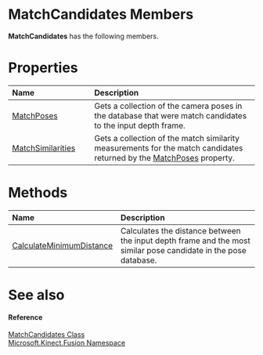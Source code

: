 MatchCandidates Members  
=======================  

**MatchCandidates** has the following members.  

<span id="publicpropertiesSection"></span>

Properties  
==========  

<table>
<colgroup>
<col width="30%" />
<col width="60%" />
</colgroup>
<thead>
<tr class="header">
<th align="left">Name</th>
<th align="left">Description</th>
</tr>
</thead>
<tbody>
<tr class="odd">
<td align="left"><a href="Properties/MatchPoses_Property.md">MatchPoses</a></td>
<td align="left">Gets a collection of the camera poses in the database that were match candidates to the input depth frame.</td>
</tr>
<tr class="even">
<td align="left"><a href="Properties/MatchSimilarities_Property.md">MatchSimilarities</a></td>
<td align="left">Gets a collection of the match similarity measurements for the match candidates returned by the <a href="Properties/MatchPoses_Property.md">MatchPoses</a> property.</td>
</tr>
</tbody>
</table>

<span id="publicmethodsSection"></span>

Methods  
=======  

<table>
<colgroup>
<col width="30%" />
<col width="60%" />
</colgroup>
<thead>
<tr class="header">
<th align="left">Name</th>
<th align="left">Description</th>
</tr>
</thead>
<tbody>
<tr class="odd">
<td align="left"><a href="Methods/CalculateMinimumDistance.md">CalculateMinimumDistance</a></td>
<td align="left">Calculates the distance between the input depth frame and the most similar pose candidate in the pose database.</td>
</tr>
</tbody>
</table>

<span id="ID4EK"></span>

See also  
========  

<span id="ID4EM"></span>
#### Reference  

[MatchCandidates Class](../MatchCandidates_Class.md)  
 [Microsoft.Kinect.Fusion Namespace](../../Kinect.Fusion.md)  



<!--Please do not edit the data in the comment block below.-->
<!--
TOCTitle : MatchCandidates Members
RLTitle : MatchCandidates Members
KeywordF : Microsoft.Kinect.Fusion.MatchCandidates
KeywordF : MatchCandidates
KeywordK : MatchCandidates class
KeywordK : MatchCandidates class, all members
KeywordK : Microsoft.Kinect.Fusion.MatchCandidates class
HelpPriority : 1
KeywordA : AllMembers.T:Microsoft.Kinect.Fusion.MatchCandidates
AssetID : AllMembers.T:Microsoft.Kinect.Fusion.MatchCandidates
Locale : en-us
CommunityContent : 1
TargetOS : Windows
TopicType : kbSyntax
DocSet : K4Wv2
ProjType : K4Wv2Proj
Technology : Kinect for Windows
Product : Kinect for Windows SDK v2
productversion : 20
-->
